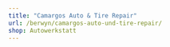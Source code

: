```yaml
---
title: "Camargos Auto & Tire Repair"
url: /berwyn/camargos-auto-und-tire-repair/
shop: Autowerkstatt
---
```

